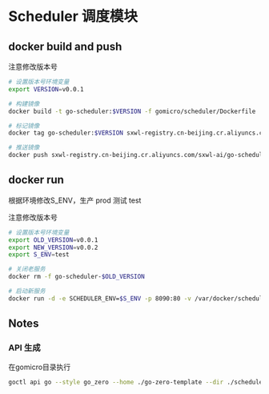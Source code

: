 # Scheduler 调度模块

## docker build and push
注意修改版本号
```bash
# 设置版本号环境变量
export VERSION=v0.0.1

# 构建镜像
docker build -t go-scheduler:$VERSION -f gomicro/scheduler/Dockerfile .

# 标记镜像
docker tag go-scheduler:$VERSION sxwl-registry.cn-beijing.cr.aliyuncs.com/sxwl-ai/go-scheduler:$VERSION

# 推送镜像
docker push sxwl-registry.cn-beijing.cr.aliyuncs.com/sxwl-ai/go-scheduler:$VERSION
```

## docker run
根据环境修改S_ENV，生产 prod 测试 test

注意修改版本号
```bash
# 设置版本号环境变量
export OLD_VERSION=v0.0.1
export NEW_VERSION=v0.0.2
export S_ENV=test

# 关闭老服务
docker rm -f go-scheduler-$OLD_VERSION

# 启动新服务
docker run -d -e SCHEDULER_ENV=$S_ENV -p 8090:80 -v /var/docker/scheduler:/var/log --name go-scheduler-$NEW_VERSION sxwl-registry.cn-beijing.cr.aliyuncs.com/sxwl-ai/go-scheduler:$NEW_VERSION
```

## Notes

### API 生成
在gomicro目录执行
```bash
goctl api go --style go_zero --home ./go-zero-template --dir ./scheduler --api ./scheduler.api
```